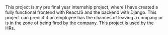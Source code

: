 This project is my pre final year internship project, where I have created a fully functional frontend with ReactJS and the backend with Django. This project can predict if an employee has the chances of leaving a company or is in the zone of being fired by the company. This project is used by the HRs.
